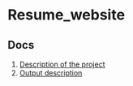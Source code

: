 # Resume_website

## Docs

1. [Description of the project](docs/description.md)
2. [Output description](docs/overview.md)
